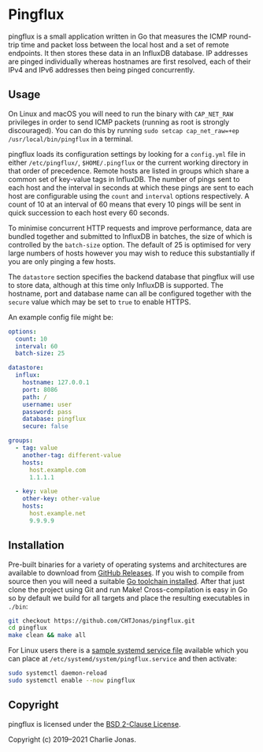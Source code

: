 # Pingflux

pingflux is a small application written in Go that measures the ICMP round-trip time and packet loss between the local host and a set of remote endpoints. It then stores these data in an InfluxDB database. IP addresses are pinged individually whereas hostnames are first resolved, each of their IPv4 and IPv6 addresses then being pinged concurrently.

## Usage

On Linux and macOS you will need to run the binary with `CAP_NET_RAW` privileges in order to send ICMP packets (running as root is strongly discouraged). You can do this by running `sudo setcap cap_net_raw=+ep /usr/local/bin/pingflux` in a terminal.

pingflux loads its configuration settings by looking for a `config.yml` file in either `/etc/pingflux/`, `$HOME/.pingflux` or the current working directory in that order of precedence. Remote hosts are listed in groups which share a common set of key-value tags in InfluxDB. The number of pings sent to each host and the interval in seconds at which these pings are sent to each host are configurable using the `count` and `interval` options respectively. A count of 10 at an interval of 60 means that every 10 pings will be sent in quick succession to each host every 60 seconds.

To minimise concurrent HTTP requests and improve performance, data are bundled together and submitted to InfluxDB in batches, the size of which is controlled by the `batch-size` option. The default of 25 is optimised for very large numbers of hosts however you may wish to reduce this substantially if you are only pinging a few hosts.

The `datastore` section specifies the backend database that pingflux will use to store data, although at this time only InfluxDB is supported. The hostname, port and database name can all be configured together with the `secure` value which may be set to `true` to enable HTTPS.

An example config file might be:

```yaml
options:
  count: 10
  interval: 60
  batch-size: 25

datastore:
  influx:
    hostname: 127.0.0.1
    port: 8086
    path: /
    username: user
    password: pass
    database: pingflux
    secure: false

groups:
  - tag: value
    another-tag: different-value
    hosts:
      host.example.com
      1.1.1.1

  - key: value
    other-key: other-value
    hosts:
      host.example.net
      9.9.9.9
```

## Installation

Pre-built binaries for a variety of operating systems and architectures are available to download from [GitHub Releases](https://github.com/CHTJonas/pingflux/releases). If you wish to compile from source then you will need a suitable [Go toolchain installed](https://golang.org/doc/install). After that just clone the project using Git and run Make! Cross-compilation is easy in Go so by default we build for all targets and place the resulting executables in `./bin`:

```bash
git checkout https://github.com/CHTJonas/pingflux.git
cd pingflux
make clean && make all
```

For Linux users there is a [sample systemd service file](https://github.com/CHTJonas/pingflux/blob/master/pingflux.service) available which you can place at `/etc/systemd/system/pingflux.service` and then activate:

```bash
sudo systemctl daemon-reload
sudo systemctl enable --now pingflux
```

## Copyright

pingflux is licensed under the [BSD 2-Clause License](https://opensource.org/licenses/BSD-2-Clause).

Copyright (c) 2019–2021 Charlie Jonas.
